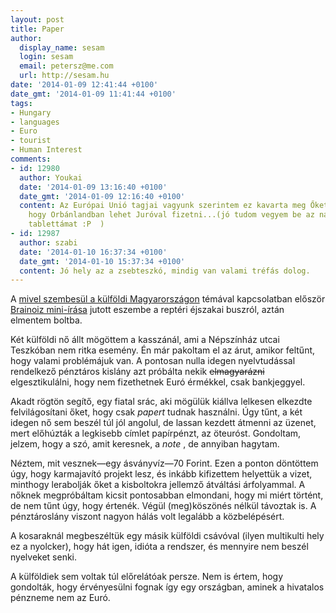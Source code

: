 ```yaml
---
layout: post
title: Paper
author:
  display_name: sesam
  login: sesam
  email: petersz@me.com
  url: http://sesam.hu
date: '2014-01-09 12:41:44 +0100'
date_gmt: '2014-01-09 11:41:44 +0100'
tags:
- Hungary
- languages
- Euro
- tourist
- Human Interest
comments:
- id: 12980
  author: Youkai
  date: '2014-01-09 13:16:40 +0100'
  date_gmt: '2014-01-09 12:16:40 +0100'
  content: Az Európai Unió tagjai vagyunk szerintem ez kavarta meg Őket, azt gondolták,
    hogy Orbánlandban lehet Juróval fizetni...(jó tudom vegyem be az napi antipolitika
    tablettámat :P  )
- id: 12987
  author: szabi
  date: '2014-01-10 16:37:34 +0100'
  date_gmt: '2014-01-10 15:37:34 +0100'
  content: Jó hely az a zsebteszkó, mindig van valami tréfás dolog.
---
```


A [mivel szembesül a külföldi Magyarországon](http://plastik.hu/2014/01/05/magyarorszag-elso-benyomasok/) témával kapcsolatban először [Brainoiz mini-írása](http://sesam.hu/2012/04/20/somewhat-dreamlike "Somewhat Dreamlike") jutott eszembe a reptéri éjszakai buszról, aztán elmentem boltba.

Két külföldi nő állt mögöttem a kasszánál, ami a Népszínház utcai Teszkóban nem ritka esemény. Én már pakoltam el az árut, amikor feltűnt, hogy valami problémájuk van. A pontosan nulla idegen nyelvtudással rendelkező pénztáros kislány azt próbálta nekik ~~elmagyarázni~~ elgesztikulálni, hogy nem fizethetnek Euró érmékkel, csak bankjeggyel.

Akadt rögtön segítő, egy fiatal srác, aki mögülük kiállva lelkesen elkezdte felvilágosítani őket, hogy csak _papert_ tudnak használni. Úgy tűnt, a két idegen nő sem beszél túl jól angolul, de lassan kezdett átmenni az üzenet, mert előhúzták a legkisebb címlet papírpénzt, az öteuróst. Gondoltam, jelzem, hogy a szó, amit keresnek, a _note_ , de annyiban hagytam.

Néztem, mit vesznek—egy ásványvíz—70 Forint. Ezen a ponton döntöttem úgy, hogy karmajavító projekt lesz, és inkább kifizettem helyettük a vizet, minthogy lerabolják őket a kisboltokra jellemző átváltási árfolyammal. A nőknek megpróbáltam kicsit pontosabban elmondani, hogy mi miért történt, de nem tűnt úgy, hogy értenék. Végül (meg)köszönés nélkül távoztak is. A pénztároslány viszont nagyon hálás volt legalább a közbelépésért.

A kosaraknál megbeszéltük egy másik külföldi csávóval (ilyen multikulti hely ez a nyolcker), hogy hát igen, idióta a rendszer, és mennyire nem beszél nyelveket senki.

A külföldiek sem voltak túl előrelátóak persze. Nem is értem, hogy gondolták, hogy érvényesülni fognak így egy országban, aminek a hivatalos pénzneme nem az Euró.
